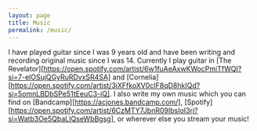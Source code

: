 ```yaml
---
layout: page
title: Music
permalink: /music/
---
```


I have played guitar since I was 9 years old and have been writing and recording original music since I was 14. Currently I play guitar in [The Revelator][https://open.spotify.com/artist/6w1fuAeAxwKWocPmiTfWQI?si=7-elOSujQGyRuRDvxSR4SA] and [Cornelia][https://open.spotify.com/artist/3iXFfkoXV0cIF8qD8hkIQd?si=5omnLBDbSPe51tEeuC3-iQ]. I also write my own music which you can find on [Bandcamp][https://acjones.bandcamp.com/], [Spotify][https://open.spotify.com/artist/6CzMTY7JbnR09IbsIoI3rj?si=Watb3Oe5QbaLIQseWbBgsg], or wherever else you stream your music!